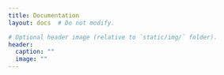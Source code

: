 ```yaml
---
title: Documentation
layout: docs  # Do not modify.

# Optional header image (relative to `static/img/` folder).
header:
  caption: ""
  image: ""
---
```

